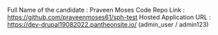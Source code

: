 Full Name of the candidate : Praveen Moses
Code Repo Link : https://github.com/praveenmoses61/sph-test
Hosted Application URL : https://dev-drupal19082022.pantheonsite.io/ (admin_user / admin123)
